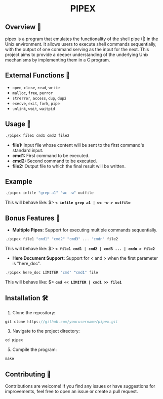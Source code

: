 # <div align=center> PIPEX </div>

## Overview 📝
pipex is a program that emulates the functionality of the shell pipe (|) in the Unix environment. It allows users to execute shell commands sequentially, with the output of one command serving as the input for the next. This project aims to provide a deeper understanding of the underlying Unix mechanisms by implementing them in a C program.

## External Functions 🔧
- `open`, `close`, `read`, `write`
- `malloc`, `free`, `perror`
- `strerror`, `access`, `dup`, `dup2`
- `execve`, `exit`, `fork`, `pipe`
- `unlink`, `wait`, `waitpid`

## Usage 🚦
```bash
./pipex file1 cmd1 cmd2 file2
```

- <b>file1:</b> Input file whose content will be sent to the first command's standard input.
- <b>cmd1:</b> First command to be executed.
- <b>cmd2:</b> Second command to be executed.
- <b>file2:</b> Output file to which the final result will be written.

## Example
```c
./pipex infile "grep a1" "wc -w" outfile
```
This will behave like: $> <b> `< infile grep a1 | wc -w > outfile` </b>

## Bonus Features 🌟
- <b>Multiple Pipes:</b> Support for executing multiple commands sequentially.
```c
./pipex file1 "cmd1" "cmd2" "cmd3" ... "cmdn" file2
```
This will behave like: $> <b> `< file1 cmd1 | cmd2 | cmd3 ... | cmdn > file2` </b>

- <b>Here Document Support:</b> Support for < and > when the first parameter is "here_doc".
```c
./pipex here_doc LIMITER "cmd" "cmd1" file
```
This will behave like: $> <b> `cmd << LIMITER | cmd1 >> file1` </b>

## Installation 🛠️
1. Clone the repository:
```c
git clone https://github.com/yourusername/pipex.git
```
3. Navigate to the project directory:
```c
cd pipex
```
5. Compile the program:
```c
make
```

## Contributing 🤝
Contributions are welcome! If you find any issues or have suggestions for improvements, feel free to open an issue or create a pull request.
